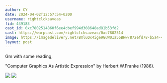 ```yaml
---
author: CY
date: 2024-04-02T12:57:54+0200
username: rightclcksaveas
fid: 439183
cast_id: 0xc7802514860f6ee4cbef994d308648ad81b53fd2
cast: https://warpcast.com/rightclcksaveas/0xc7802514
image: https://imagedelivery.net/BXluQx4ige9GuW0Ia56BHw/872efd78-b5a4-4bb4-1637-7e3297fba300/original
layout: post
---
```

Gm with some reading,   
  
"Computer Graphics As Artistic Expression" by Herbert W.Franke (1986).  

![](https://imagedelivery.net/BXluQx4ige9GuW0Ia56BHw/872efd78-b5a4-4bb4-1637-7e3297fba300/original)
![](https://imagedelivery.net/BXluQx4ige9GuW0Ia56BHw/dd067c41-ff29-4d43-1c67-78022f6cc000/original)